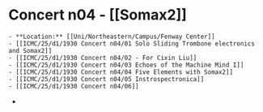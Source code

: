 # Concert n04 - [[Somax2]]
	- **Location:** [[Uni/Northeastern/Campus/Fenway Center]]
	- [[ICMC/25/d1/1930 Concert n04/01 Solo Sliding Trombone electronics and Somax2]]
	- [[ICMC/25/d1/1930 Concert n04/02 - For Cixin Liu]]
	- [[ICMC/25/d1/1930 Concert n04/03 Echoes of the Machine Mind I]]
	- [[ICMC/25/d1/1930 Concert n04/04 Five Elements with Somax2]]
	- [[ICMC/25/d1/1930 Concert n04/05 Instrospectronica]]
	- [[ICMC/25/d1/1930 Concert n04/06]]
-